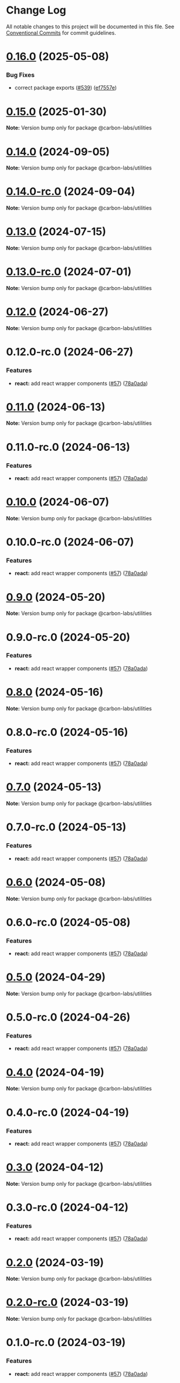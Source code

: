 # Change Log

All notable changes to this project will be documented in this file.
See [Conventional Commits](https://conventionalcommits.org) for commit guidelines.

# [0.16.0](https://github.com/carbon-design-system/carbon-labs/compare/@carbon-labs/utilities@0.15.0...@carbon-labs/utilities@0.16.0) (2025-05-08)


### Bug Fixes

* correct package exports ([#539](https://github.com/carbon-design-system/carbon-labs/issues/539)) ([ef7557e](https://github.com/carbon-design-system/carbon-labs/commit/ef7557e10c1385a6bdc60d32361ce7ba2dad263c))





# [0.15.0](https://github.com/carbon-design-system/carbon-labs/compare/@carbon-labs/utilities@0.13.0-rc.0...@carbon-labs/utilities@0.15.0) (2025-01-30)

**Note:** Version bump only for package @carbon-labs/utilities





# [0.14.0](https://github.com/carbon-design-system/carbon-labs/compare/@carbon-labs/utilities@0.14.0-rc.0...@carbon-labs/utilities@0.14.0) (2024-09-05)

**Note:** Version bump only for package @carbon-labs/utilities





# [0.14.0-rc.0](https://github.com/carbon-design-system/carbon-labs/compare/@carbon-labs/utilities@0.13.0-rc.0...@carbon-labs/utilities@0.14.0-rc.0) (2024-09-04)

**Note:** Version bump only for package @carbon-labs/utilities





# [0.13.0](https://github.com/carbon-design-system/carbon-labs/compare/@carbon-labs/utilities@0.13.0-rc.0...@carbon-labs/utilities@0.13.0) (2024-07-15)

**Note:** Version bump only for package @carbon-labs/utilities





# [0.13.0-rc.0](https://github.com/carbon-design-system/carbon-labs/compare/@carbon-labs/utilities@0.12.0...@carbon-labs/utilities@0.13.0-rc.0) (2024-07-01)

**Note:** Version bump only for package @carbon-labs/utilities





# [0.12.0](https://github.com/carbon-design-system/carbon-labs/compare/@carbon-labs/utilities@0.12.0-rc.0...@carbon-labs/utilities@0.12.0) (2024-06-27)

**Note:** Version bump only for package @carbon-labs/utilities





# 0.12.0-rc.0 (2024-06-27)


### Features

* **react:** add react wrapper components ([#57](https://github.com/carbon-design-system/carbon-labs/issues/57)) ([78a0ada](https://github.com/carbon-design-system/carbon-labs/commit/78a0ada5af1dea4df0159ece4941c4bc6b9b98f4))





# [0.11.0](https://github.com/carbon-design-system/carbon-labs/compare/@carbon-labs/utilities@0.11.0-rc.0...@carbon-labs/utilities@0.11.0) (2024-06-13)

**Note:** Version bump only for package @carbon-labs/utilities





# 0.11.0-rc.0 (2024-06-13)


### Features

* **react:** add react wrapper components ([#57](https://github.com/carbon-design-system/carbon-labs/issues/57)) ([78a0ada](https://github.com/carbon-design-system/carbon-labs/commit/78a0ada5af1dea4df0159ece4941c4bc6b9b98f4))





# [0.10.0](https://github.com/carbon-design-system/carbon-labs/compare/@carbon-labs/utilities@0.10.0-rc.0...@carbon-labs/utilities@0.10.0) (2024-06-07)

**Note:** Version bump only for package @carbon-labs/utilities





# 0.10.0-rc.0 (2024-06-07)


### Features

* **react:** add react wrapper components ([#57](https://github.com/carbon-design-system/carbon-labs/issues/57)) ([78a0ada](https://github.com/carbon-design-system/carbon-labs/commit/78a0ada5af1dea4df0159ece4941c4bc6b9b98f4))





# [0.9.0](https://github.com/carbon-design-system/carbon-labs/compare/@carbon-labs/utilities@0.9.0-rc.0...@carbon-labs/utilities@0.9.0) (2024-05-20)

**Note:** Version bump only for package @carbon-labs/utilities





# 0.9.0-rc.0 (2024-05-20)


### Features

* **react:** add react wrapper components ([#57](https://github.com/carbon-design-system/carbon-labs/issues/57)) ([78a0ada](https://github.com/carbon-design-system/carbon-labs/commit/78a0ada5af1dea4df0159ece4941c4bc6b9b98f4))





# [0.8.0](https://github.com/carbon-design-system/carbon-labs/compare/@carbon-labs/utilities@0.8.0-rc.0...@carbon-labs/utilities@0.8.0) (2024-05-16)

**Note:** Version bump only for package @carbon-labs/utilities





# 0.8.0-rc.0 (2024-05-16)


### Features

* **react:** add react wrapper components ([#57](https://github.com/carbon-design-system/carbon-labs/issues/57)) ([78a0ada](https://github.com/carbon-design-system/carbon-labs/commit/78a0ada5af1dea4df0159ece4941c4bc6b9b98f4))





# [0.7.0](https://github.com/carbon-design-system/carbon-labs/compare/@carbon-labs/utilities@0.7.0-rc.0...@carbon-labs/utilities@0.7.0) (2024-05-13)

**Note:** Version bump only for package @carbon-labs/utilities





# 0.7.0-rc.0 (2024-05-13)


### Features

* **react:** add react wrapper components ([#57](https://github.com/carbon-design-system/carbon-labs/issues/57)) ([78a0ada](https://github.com/carbon-design-system/carbon-labs/commit/78a0ada5af1dea4df0159ece4941c4bc6b9b98f4))





# [0.6.0](https://github.com/carbon-design-system/carbon-labs/compare/@carbon-labs/utilities@0.6.0-rc.0...@carbon-labs/utilities@0.6.0) (2024-05-08)

**Note:** Version bump only for package @carbon-labs/utilities





# 0.6.0-rc.0 (2024-05-08)


### Features

* **react:** add react wrapper components ([#57](https://github.com/carbon-design-system/carbon-labs/issues/57)) ([78a0ada](https://github.com/carbon-design-system/carbon-labs/commit/78a0ada5af1dea4df0159ece4941c4bc6b9b98f4))





# [0.5.0](https://github.com/carbon-design-system/carbon-labs/compare/@carbon-labs/utilities@0.5.0-rc.0...@carbon-labs/utilities@0.5.0) (2024-04-29)

**Note:** Version bump only for package @carbon-labs/utilities





# 0.5.0-rc.0 (2024-04-26)


### Features

* **react:** add react wrapper components ([#57](https://github.com/carbon-design-system/carbon-labs/issues/57)) ([78a0ada](https://github.com/carbon-design-system/carbon-labs/commit/78a0ada5af1dea4df0159ece4941c4bc6b9b98f4))





# [0.4.0](https://github.com/carbon-design-system/carbon-labs/compare/@carbon-labs/utilities@0.4.0-rc.0...@carbon-labs/utilities@0.4.0) (2024-04-19)

**Note:** Version bump only for package @carbon-labs/utilities





# 0.4.0-rc.0 (2024-04-19)


### Features

* **react:** add react wrapper components ([#57](https://github.com/carbon-design-system/carbon-labs/issues/57)) ([78a0ada](https://github.com/carbon-design-system/carbon-labs/commit/78a0ada5af1dea4df0159ece4941c4bc6b9b98f4))





# [0.3.0](https://github.com/carbon-design-system/carbon-labs/compare/@carbon-labs/utilities@0.3.0-rc.0...@carbon-labs/utilities@0.3.0) (2024-04-12)

**Note:** Version bump only for package @carbon-labs/utilities





# 0.3.0-rc.0 (2024-04-12)


### Features

* **react:** add react wrapper components ([#57](https://github.com/carbon-design-system/carbon-labs/issues/57)) ([78a0ada](https://github.com/carbon-design-system/carbon-labs/commit/78a0ada5af1dea4df0159ece4941c4bc6b9b98f4))





# [0.2.0](https://github.com/carbon-design-system/carbon-labs/compare/@carbon-labs/utilities@0.2.0-rc.0...@carbon-labs/utilities@0.2.0) (2024-03-19)

**Note:** Version bump only for package @carbon-labs/utilities





# [0.2.0-rc.0](https://github.com/carbon-design-system/carbon-labs/compare/@carbon-labs/utilities@0.1.0-rc.0...@carbon-labs/utilities@0.2.0-rc.0) (2024-03-19)

**Note:** Version bump only for package @carbon-labs/utilities





# 0.1.0-rc.0 (2024-03-19)


### Features

* **react:** add react wrapper components ([#57](https://github.com/carbon-design-system/carbon-labs/issues/57)) ([78a0ada](https://github.com/carbon-design-system/carbon-labs/commit/78a0ada5af1dea4df0159ece4941c4bc6b9b98f4))
